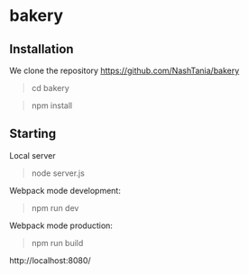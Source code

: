 # bakery

## Installation

We clone the repository https://github.com/NashTania/bakery
> cd bakery

> npm install


## Starting

Local server
> node server.js

Webpack mode development:
> npm run dev

Webpack mode production:
> npm run build

http://localhost:8080/
